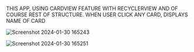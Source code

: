 THIS APP, USING CARDVIEW FEATURE WITH RECYCLERVIEW AND OF COURSE REST OF STRUCTURE. WHEN USER CLICK ANY CARD, DISPLAYS NAME OF CARD






![Screenshot 2024-01-30 165243](https://github.com/gacmalony/CardView/assets/154236584/b4add47a-f63e-47af-a926-19f0870a4ee7)



![Screenshot 2024-01-30 165251](https://github.com/gacmalony/CardView/assets/154236584/6b561e34-549b-4f9a-a897-9069d79d0f1e)
